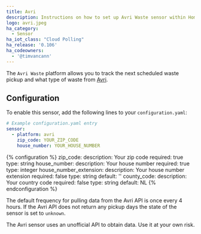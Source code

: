```yaml
---
title: Avri
description: Instructions on how to set up Avri Waste sensor within Home Assistant.
logo: avri.jpeg
ha_category: 
  - Sensor
ha_iot_class: "Cloud Polling"
ha_release: '0.106'
ha_codeowners:
  - '@timvancann'
---
```


The `Avri Waste` platform allows you to track the next scheduled waste pickup and what type of waste from [Avri](https://www.avri.nl/). 

## Configuration

To enable this sensor, add the following lines to your `configuration.yaml`:

```yaml
# Example configuration.yaml entry
sensor:
  - platform: avri
    zip_code: YOUR_ZIP_CODE
    house_number: YOUR_HOUSE_NUMBER
```

{% configuration %}
zip_code:
  description: Your zip code 
  required: true
  type: string
house_number:
  description: Your house number
  required: true
  type: integer
house_number_extension:
  description: Your house number extension
  required: false
  type: string
  default: ''
county_code:
  description: Your country code
  required: false
  type: string
  default: NL
{% endconfiguration %}

The default frequency for pulling data from the Avri API is once every 4 hours. If the Avri API does not return any pickup days the state of the sensor is set to `unknown`.

<p class='note warning'>
The Avri sensor uses an unofficial API to obtain data. Use it at your own risk.
</p>
